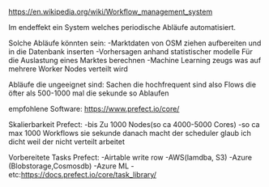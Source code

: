 https://en.wikipedia.org/wiki/Workflow_management_system


Im endeffekt ein System welches periodische Abläufe automatisiert.

Solche Abläufe könnten sein:
-Marktdaten von OSM ziehen aufbereiten und in die Datenbank inserten
-Vorhersagen anhand statistischer modelle Für die Auslastung eines Marktes berechnen
-Machine Learning zeugs was auf mehrere Worker Nodes verteilt wird



Abläufe die ungeeignet sind:
Sachen die hochfrequent sind also Flows die öfter als 500-1000 mal die sekunde so Ablaufen

empfohlene Software:
https://www.prefect.io/core/

Skalierbarkeit Prefect:
-bis Zu 1000 Nodes(so ca 4000-5000 Cores)
-so ca max 1000 Workflows sie sekunde danach macht der scheduler glaub ich dicht weil der nicht verteilt arbeitet

Vorbereitete Tasks Prefect:
-Airtable write row
-AWS(lamdba, S3)
-Azure (Blobstorage,Cosmosdb)
-Azure ML
-etc:https://docs.prefect.io/core/task_library/
